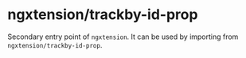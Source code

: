 # ngxtension/trackby-id-prop

Secondary entry point of `ngxtension`. It can be used by importing from `ngxtension/trackby-id-prop`.
